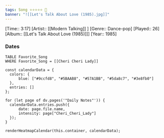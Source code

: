 ```yaml
---
tags: Song ⭐⭐⭐⭐⭐ 💛
banner: "![[Let's Talk About Love (1985).jpg]]"
---
```

[Time:: 3:17]
[Artist:: [[Modern Talking]] ]
[Genre:: Dance-pop]
[Played:: 26]
[Album:: [[Let's Talk About Love (1985)]]]
[Year:: 1985]
### Dates
````dataview
TABLE Favorite_Song
WHERE Favorite_Song = [[Cheri Cheri Lady]]
````

  ```dataviewjs
const calendarData = { 
	colors: { 
		blue: ["#9ccfd8", "#5BAAB8", "#57A1BB", "#5da8c7", "#3e8fb0"] 
	}, 
	entries: [] 
}; 

for (let page of dv.pages('"Daily Notes"')) { 
	calendarData.entries.push({ 
		date: page.file.name, 
		intensity: page["Cheri_Cheri_Lady"]
	}); 
} 

renderHeatmapCalendar(this.container, calendarData);
```
